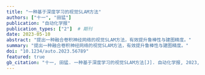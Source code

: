 ```yaml
---
title: "一种基于深度学习的视觉SLAM方法"
authors: ["十一", "田猛"]
publication: "自动化学报"
publication_types: ["2"]  # 期刊
date: 2023-05-10
abstract: "提出一种融合卷积神经网络的视觉SLAM方法，有效提升鲁棒性与建图精度。"
summary: "提出一种融合卷积神经网络的视觉SLAM方法，有效提升鲁棒性与建图精度。"
doi: "10.1234/auto.2023.56789"
featured: true
gb_citation: "十一, 田猛. 一种基于深度学习的视觉SLAM方法[J]. 自动化学报, 2023, 49(5): 567-578. DOI:10.1234/auto.2023.56789"
---
```



